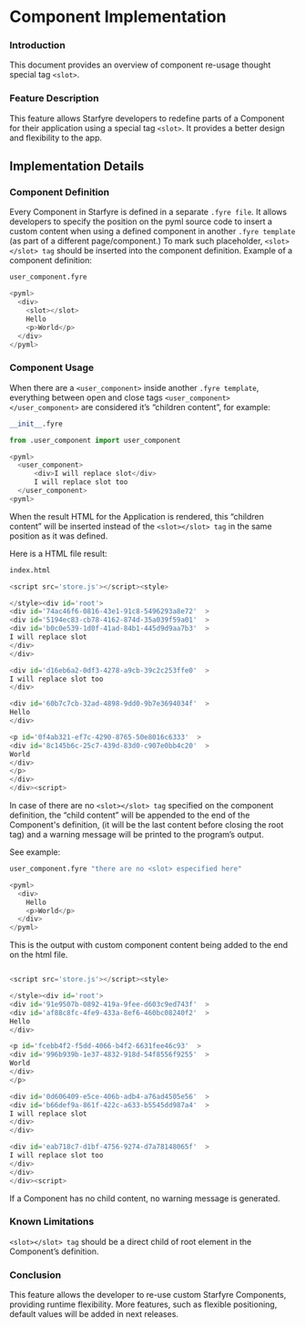 # <SLOT> Component Implementation

### Introduction
This document provides an overview of component re-usage thought special tag `<slot>`.  

### Feature Description
This feature allows Starfyre developers to redefine parts of a Component for their application using a special tag `<slot>`. It provides a better design and flexibility to the app.

## Implementation Details

### Component Definition
Every Component in Starfyre is defined in a separate `.fyre file`. It allows developers to specify the position on the pyml source code to insert a custom content when using a defined component in another `.fyre template` (as part of a different page/component.)
To mark such placeholder, `<slot></slot> tag` should be inserted into the component definition.
Example of a component definition:

```python
user_component.fyre

<pyml>
  <div>
    <slot></slot>
    Hello    
    <p>World</p>
  </div>
</pyml>
```

### Component Usage
When there are a `<user_component>` inside another `.fyre template`, everything between open and close tags `<user_component></user_component>` are considered it’s “children content”, for example:

```python
__init__.fyre

from .user_component import user_component

<pyml>
  <user_component>
      <div>I will replace slot</div>
      I will replace slot too
  </user_component>
<pyml>
```
When the result HTML for the Application is rendered, this “children content” will be inserted instead of the `<slot></slot> tag` in the same position as it was defined.

Here is a HTML file result:

```python
index.html

<script src='store.js'></script><style>

</style><div id='root'>
<div id='74ac46f6-0816-43e1-91c8-5496293a8e72'  >
<div id='5194ec83-cb78-4162-874d-35a039f59a01'  >
<div id='b0c0e539-1d0f-41ad-84b1-445d9d9aa7b3'  >
I will replace slot
</div>
</div>

<div id='d16eb6a2-0df3-4278-a9cb-39c2c253ffe0'  >
I will replace slot too
</div>

<div id='60b7c7cb-32ad-4898-9dd0-9b7e3694034f'  >
Hello
</div>

<p id='0f4ab321-ef7c-4290-8765-50e8016c6333'  >
<div id='8c145b6c-25c7-439d-83d0-c907e0bb4c20'  >
World
</div>
</p>
</div>
</div><script>

```

In case of there are no `<slot></slot> tag` specified on the component definition, the “child content” will be appended to the end of the Component's definition, (it will be the last content before closing the root tag) and a warning message will be printed to the program’s output.

See example:

```python
user_component.fyre "there are no <slot> especified here"

<pyml>
  <div>
    Hello    
    <p>World</p>
  </div>
</pyml>
```
This is the output with custom component content being added to the end on the html file.

```python

<script src='store.js'></script><style>

</style><div id='root'>
<div id='91e9507b-0892-419a-9fee-d603c9ed743f'  >
<div id='af88c8fc-4fe9-433a-8ef6-460bc08240f2'  >
Hello
</div>

<p id='fcebb4f2-f5dd-4066-b4f2-6631fee46c93'  >
<div id='996b939b-1e37-4832-918d-54f8556f9255'  >
World
</div>
</p>

<div id='0d606409-e5ce-406b-adb4-a76ad4505e56'  >
<div id='b66def9a-861f-422c-a633-b5545dd987a4'  >
I will replace slot
</div>
</div>

<div id='eab718c7-d1bf-4756-9274-d7a78148065f'  >
I will replace slot too
</div>
</div>
</div><script>

```

If a Component has no child content, no warning message is generated.

### Known Limitations
`<slot></slot> tag` should be a direct child of root element in the Component’s definition.

### Conclusion
This feature allows the developer to re-use custom Starfyre Components, providing runtime flexibility. More features, such as flexible positioning, default values will be added in next releases.
